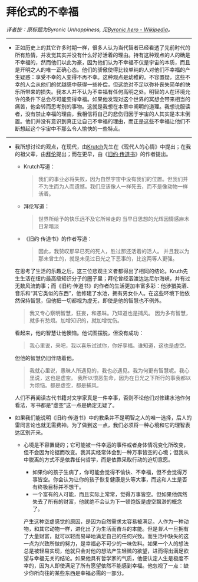# 拜伦式的不幸福

*译者按：原标题为Byronic Unhappiness, 见[Byronic hero - Wikipedia](https://en.wikipedia.org/wiki/Byronic_hero)。*

---

* 正如历史上的其它许多时期一样，很多人认为当代智者已经看透了先前时代的所有热情，并发觉其实并没有什么好好活着的理由。持有这种观点的人的确是不幸福的，然而他们以此为豪，因为他们认为不幸福不仅是宇宙的本质，而且是开明之人的唯一正确心态。他们的骄傲使得比较单纯的人对他们不幸福的产生疑惑：享受不幸的人变得不再不幸。这种观点是幼稚的。不容置疑，这些不幸的人会从他们的优越感中获得一些补偿，但这绝对不足以弥补丧失简单的快乐所带来的损失。我本人并不认为不幸福有任何高明之处。明智的人在环境允许的条件下总会尽可能变得幸福。如果他发现对这个世界的冥想会带来相当的痛苦，他会转而思考别的事物。这就是我想在本章中阐明的道理。我想说服读者，没有禁止幸福的理由，我相信将自己的悲伤归因于宇宙的人其实是本末倒置。他们并没有意识到真正让自己不幸福的理由，而正是这些不幸福让他们不断想起这个宇宙中不那么令人愉快的一些特点。

---

* 我所想讨论的观点，在现代，由[Krutch](https://en.wikipedia.org/wiki/Joseph_Wood_Krutch)先生在《现代人的心情》中提出；在我的祖父辈，由[拜伦](https://en.wikipedia.org/wiki/Lord_Byron)提出；而在更早，由《[旧约·传道书](https://en.wikipedia.org/wiki/Ecclesiastes)》的作者提出。
  * Krutch写道：
    > 我们的事业必将失败，因为自然宇宙中没有我们的位置。但我们并不为生而为人而遗憾。我们应该像人一样死去，而不是像动物一样活着。
  * 拜伦写道：
    > 世界所给予的快乐远不及它所带走的
    > 当早日思想的光辉因情感麻木日渐暗淡

  * 《旧约·传道书》的作者写道：

    > 因此，我赞叹那早已死的死人，胜过那还活着的活人。
    > 并且我以为那未曾生的，就是未见过日光之下恶事的，比这两等人更强。

  在思考了生活的乐趣之后，这三位悲观主义者都得出了相同的结论。Kruth先生生活在纽约最高级知识分子的圈子里；拜伦曾经泅渡达达尼尔海峡，并有过无数风流韵事；而《旧约·传道书》的作者的生活更加丰富多彩：他涉猎美酒、音乐和“其它类似的东西”，他修建了水池，拥有男女仆人。在这些环境下他依然保持智慧，但他把一切都视为虚无，即使是他的智慧也不例外。

  >  我又专心察明智慧，狂妄，和愚昧。乃知道也是捕风。
  >  因为多有智慧，就多有愁烦。加增知识的，就加增忧伤。

  看起来，他的智慧让他懊恼。他试图摆脱，但没有成功：

  > 我心里说，来吧，我以喜乐试试你，你好享福。谁知道，这也是虚空。

  但他的智慧仍旧伴随着他。
 
  > 我就心里说，愚昧人所遇见的，我也必遇见。我为何更有智慧呢。我心里说，这也是虚空。
  > 我所以恨恶生命，因为在日光之下所行的事我都以为烦恼。都是虚空，都是捕风。 

  人们不再阅读古代书籍对文学家真是一件幸事，否则不论他们对修建水池作何看法，写书都是“虚空”这一点是确定无疑了。
* 如果我们能说明《旧约·传道书》中的教条并不是明智之人的唯一选择，后人的雷同言论也就无需费神。为了做到这一点，我们必须将一种心境和它的理智表达区别开来。
  * 心境是不容置疑的；它可能被一件幸运的事件或者身体情况变化所改变，但不会因为论据而改变。我其实经常体会到一种万事皆空的心境；但我从中脱离的方式不是依靠任何哲学，而是依靠采取行动的迫切意愿。
    * 如果你的孩子生病了，你可能会觉得不愉快、不幸福，但不会觉得万事皆空。你会认为让你的孩子恢复健康是头等大事，而这和人生是否有终极目标并不想干。
    * 一个富有的人可能，而且实际上常常，觉得万事皆空。但如果他偶然失去了所有的财富，他就绝不会认为下一顿饱饭是虚空飘渺的概念了。
  
    产生这种空虚感觉的原因，是因为自然需求太容易被满足。人作为一种动物，和其它动物一样，进化出了为生活而奋斗的本能。但是*智人*一旦拥有了大量财富，就可以轻而易举地满足自己的任何兴致。而生活中缺失的这一点为兴致所做的努力，是幸福必不可少的一味佐料。如果一个人的想法总是被轻易实现，他就只会对他的想法产生轻微的欲望，进而得出满足欲望与幸福无关的结论。如果他具有哲学家的气质，他便认定人生是极度不幸的，因为人即使满足了所有愿望依然不能感到幸福。他忽视了一点：缺少你所向往的某些东西是幸福必需的一部分。

